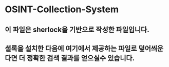 # OSINT-Collection-System

## 이 파일은 sherlock을 기반으로 작성한 파일입니다.

## 셜록을 설치한 다음에 여기에서 제공하는 파일로 덮어씌운다면 더 정확한 검색 결과를 얻으실수 있습니다.
